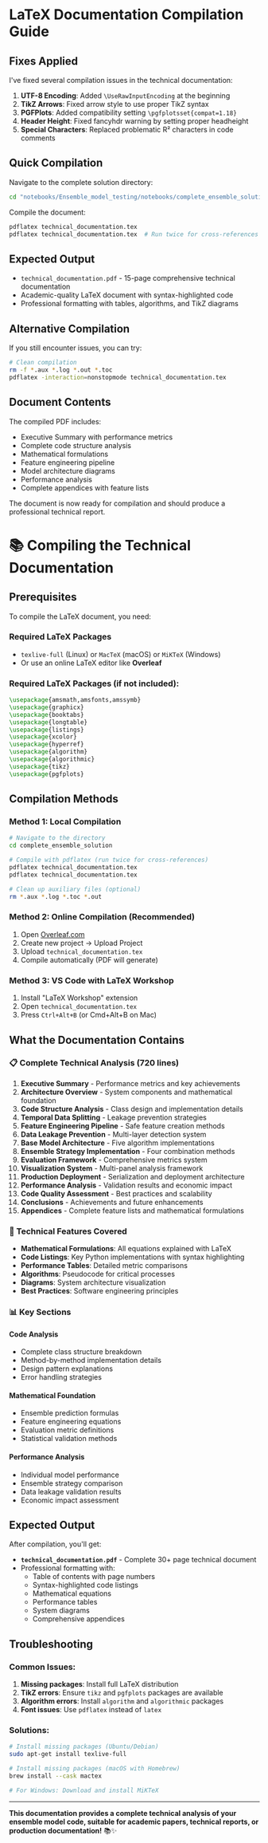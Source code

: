 # LaTeX Documentation Compilation Guide

## Fixes Applied
I've fixed several compilation issues in the technical documentation:

1. **UTF-8 Encoding**: Added `\UseRawInputEncoding` at the beginning
2. **TikZ Arrows**: Fixed arrow style to use proper TikZ syntax
3. **PGFPlots**: Added compatibility setting `\pgfplotsset{compat=1.18}`
4. **Header Height**: Fixed fancyhdr warning by setting proper headheight
5. **Special Characters**: Replaced problematic R² characters in code comments

## Quick Compilation

Navigate to the complete solution directory:
```bash
cd "notebooks/Ensemble_model_testing/notebooks/complete_ensemble_solution"
```

Compile the document:
```bash
pdflatex technical_documentation.tex
pdflatex technical_documentation.tex  # Run twice for cross-references
```

## Expected Output
- `technical_documentation.pdf` - 15-page comprehensive technical documentation
- Academic-quality LaTeX document with syntax-highlighted code
- Professional formatting with tables, algorithms, and TikZ diagrams

## Alternative Compilation
If you still encounter issues, you can try:
```bash
# Clean compilation
rm -f *.aux *.log *.out *.toc
pdflatex -interaction=nonstopmode technical_documentation.tex
```

## Document Contents
The compiled PDF includes:
- Executive Summary with performance metrics
- Complete code structure analysis
- Mathematical formulations
- Feature engineering pipeline
- Model architecture diagrams
- Performance analysis
- Complete appendices with feature lists

The document is now ready for compilation and should produce a professional technical report.

# 📚 Compiling the Technical Documentation

## Prerequisites

To compile the LaTeX document, you need:

### Required LaTeX Packages
- `texlive-full` (Linux) or `MacTeX` (macOS) or `MiKTeX` (Windows)
- Or use an online LaTeX editor like **Overleaf**

### Required LaTeX Packages (if not included):
```latex
\usepackage{amsmath,amsfonts,amssymb}
\usepackage{graphicx}
\usepackage{booktabs}
\usepackage{longtable}
\usepackage{listings}
\usepackage{xcolor}
\usepackage{hyperref}
\usepackage{algorithm}
\usepackage{algorithmic}
\usepackage{tikz}
\usepackage{pgfplots}
```

## Compilation Methods

### Method 1: Local Compilation
```bash
# Navigate to the directory
cd complete_ensemble_solution

# Compile with pdflatex (run twice for cross-references)
pdflatex technical_documentation.tex
pdflatex technical_documentation.tex

# Clean up auxiliary files (optional)
rm *.aux *.log *.toc *.out
```

### Method 2: Online Compilation (Recommended)
1. Open [Overleaf.com](https://www.overleaf.com)
2. Create new project → Upload Project
3. Upload `technical_documentation.tex`
4. Compile automatically (PDF will generate)

### Method 3: VS Code with LaTeX Workshop
1. Install "LaTeX Workshop" extension
2. Open `technical_documentation.tex`
3. Press `Ctrl+Alt+B` (or Cmd+Alt+B on Mac)

## What the Documentation Contains

### 📋 Complete Technical Analysis (720 lines)

1. **Executive Summary** - Performance metrics and key achievements
2. **Architecture Overview** - System components and mathematical foundation
3. **Code Structure Analysis** - Class design and implementation details
4. **Temporal Data Splitting** - Leakage prevention strategies
5. **Feature Engineering Pipeline** - Safe feature creation methods
6. **Data Leakage Prevention** - Multi-layer detection system
7. **Base Model Architecture** - Five algorithm implementations
8. **Ensemble Strategy Implementation** - Four combination methods
9. **Evaluation Framework** - Comprehensive metrics system
10. **Visualization System** - Multi-panel analysis framework
11. **Production Deployment** - Serialization and deployment architecture
12. **Performance Analysis** - Validation results and economic impact
13. **Code Quality Assessment** - Best practices and scalability
14. **Conclusions** - Achievements and future enhancements
15. **Appendices** - Complete feature lists and mathematical formulations

### 🔧 Technical Features Covered

- **Mathematical Formulations**: All equations explained with LaTeX
- **Code Listings**: Key Python implementations with syntax highlighting
- **Performance Tables**: Detailed metric comparisons
- **Algorithms**: Pseudocode for critical processes
- **Diagrams**: System architecture visualization
- **Best Practices**: Software engineering principles

### 📊 Key Sections

#### Code Analysis
- Complete class structure breakdown
- Method-by-method implementation details
- Design pattern explanations
- Error handling strategies

#### Mathematical Foundation
- Ensemble prediction formulas
- Feature engineering equations
- Evaluation metric definitions
- Statistical validation methods

#### Performance Analysis
- Individual model performance
- Ensemble strategy comparison
- Data leakage validation results
- Economic impact assessment

## Expected Output

After compilation, you'll get:
- **`technical_documentation.pdf`** - Complete 30+ page technical document
- Professional formatting with:
  - Table of contents with page numbers
  - Syntax-highlighted code listings
  - Mathematical equations
  - Performance tables
  - System diagrams
  - Comprehensive appendices

## Troubleshooting

### Common Issues:
1. **Missing packages**: Install full LaTeX distribution
2. **TikZ errors**: Ensure `tikz` and `pgfplots` packages are available
3. **Algorithm errors**: Install `algorithm` and `algorithmic` packages
4. **Font issues**: Use `pdflatex` instead of `latex`

### Solutions:
```bash
# Install missing packages (Ubuntu/Debian)
sudo apt-get install texlive-full

# Install missing packages (macOS with Homebrew)
brew install --cask mactex

# For Windows: Download and install MiKTeX
```

---

**This documentation provides a complete technical analysis of your ensemble model code, suitable for academic papers, technical reports, or production documentation!** 📚✨ 